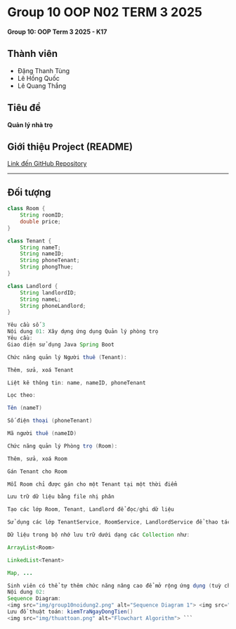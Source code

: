 # Group 10 OOP N02 TERM 3 2025

**Group 10: OOP Term 3 2025 - K17**

## Thành viên
- Đặng Thanh Tùng  
- Lê Hồng Quốc  
- Lê Quang Thắng  

## Tiêu đề
**Quản lý nhà trọ**

## Giới thiệu Project (README)
[Link đến GitHub Repository](https://github.com/hoangquoc03/Group10_OOP_N02_term3_2025)

---

## Đối tượng

```java
class Room {
    String roomID;
    double price;
}

class Tenant {
    String nameT;
    String nameID;
    String phoneTenant;
    String phongThue;
}

class Landlord {
    String landlordID;
    String nameL;
    String phoneLandlord;
}

Yêu cầu số 3
Nội dung 01: Xây dựng ứng dụng Quản lý phòng trọ
Yêu cầu:
Giao diện sử dụng Java Spring Boot

Chức năng quản lý Người thuê (Tenant):

Thêm, sửa, xoá Tenant

Liệt kê thông tin: name, nameID, phoneTenant

Lọc theo:

Tên (nameT)

Số điện thoại (phoneTenant)

Mã người thuê (nameID)

Chức năng quản lý Phòng trọ (Room):

Thêm, sửa, xoá Room

Gán Tenant cho Room

Mỗi Room chỉ được gán cho một Tenant tại một thời điểm

Lưu trữ dữ liệu bằng file nhị phân

Tạo các lớp Room, Tenant, Landlord để đọc/ghi dữ liệu

Sử dụng các lớp TenantService, RoomService, LandlordService để thao tác dữ liệu

Dữ liệu trong bộ nhớ lưu trữ dưới dạng các Collection như:

ArrayList<Room>

LinkedList<Tenant>

Map, ...

Sinh viên có thể tự thêm chức năng nâng cao để mở rộng ứng dụng (tuỳ chọn)
Nội dung 02:
Sequence Diagram:
<img src="img/group10noidung2.png" alt="Sequence Diagram 1"> <img src="img/group10noidung3.png" alt="Sequence Diagram 2">
Lưu đồ thuật toán: kiemTraNgayDongTien()
<img src="img/thuattoan.png" alt="Flowchart Algorithm"> ```

